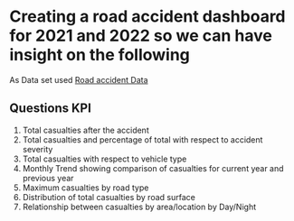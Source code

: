 # Creating a road accident dashboard for 2021 and 2022 so we can have insight on the following


As Data set used
<a href="https://docs.google.com/spreadsheets/d/1R_uaoZL18nRbqC_MULVne90h3SdRbAyn/edit?rtpof=true&sd=true&gid=1319047066#gid=1319047066">Road accident Data</a>



## Questions KPI
1.	Total casualties after the accident
2.	Total casualties and percentage of total with respect to accident severity
3.	Total casualties with respect to vehicle type
4.	Monthly Trend showing comparison of casualties for current year and previous year
5.	Maximum casualties by road type
6.	Distribution of total casualties by road surface
7.	Relationship between casualties by area/location by Day/Night


